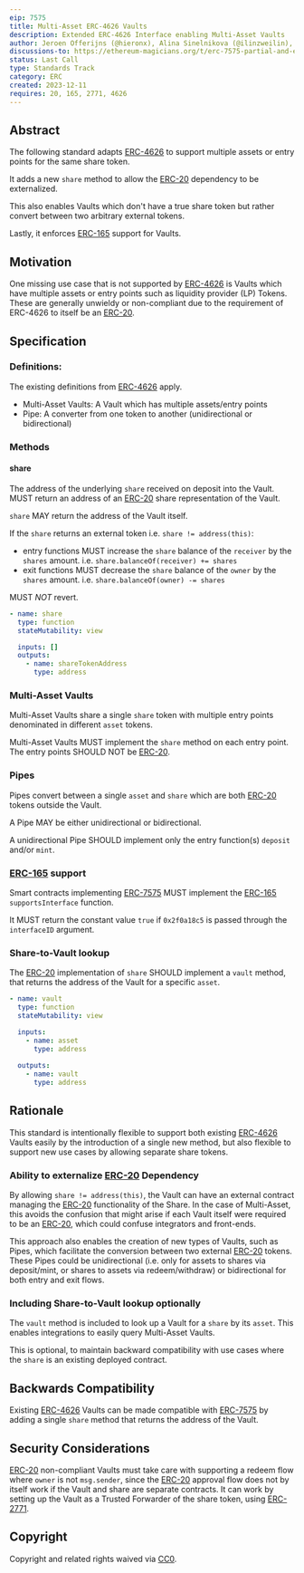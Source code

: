 ```yaml
---
eip: 7575
title: Multi-Asset ERC-4626 Vaults
description: Extended ERC-4626 Interface enabling Multi-Asset Vaults
author: Jeroen Offerijns (@hieronx), Alina Sinelnikova (@ilinzweilin), Vikram Arun (@vikramarun), Joey Santoro (@joeysantoro), Farhaan Ali (@0xfarhaan)
discussions-to: https://ethereum-magicians.org/t/erc-7575-partial-and-extended-erc-4626-vaults/17274
status: Last Call
type: Standards Track
category: ERC
created: 2023-12-11
requires: 20, 165, 2771, 4626
---
```


## Abstract

The following standard adapts [ERC-4626](./eip-4626.md) to support multiple assets or entry points for the same share token.

It adds a new `share` method to allow the [ERC-20](./eip-20.md) dependency to be externalized.

This also enables Vaults which don't have a true share token but rather convert between two arbitrary external tokens.

Lastly, it enforces [ERC-165](./eip-165.md) support for Vaults.

## Motivation

One missing use case that is not supported by [ERC-4626](./eip-4626.md) is Vaults which have multiple assets or entry points such as liquidity provider (LP) Tokens. These are generally unwieldy or non-compliant due to the requirement of ERC-4626 to itself be an [ERC-20](./eip-20.md).

## Specification

### Definitions:

The existing definitions from [ERC-4626](./eip-4626.md) apply.

- Multi-Asset Vaults: A Vault which has multiple assets/entry points
- Pipe: A converter from one token to another (unidirectional or bidirectional)

### Methods

#### share

The address of the underlying `share` received on deposit into the Vault. MUST return an address of an [ERC-20](./eip-20.md) share representation of the Vault.

`share` MAY return the address of the Vault itself.

If the `share` returns an external token i.e. `share != address(this)`:
* entry functions MUST increase the `share` balance of the `receiver` by the `shares` amount. i.e. `share.balanceOf(receiver) += shares`
* exit functions MUST decrease the `share` balance of the `owner` by the `shares` amount. i.e. `share.balanceOf(owner) -= shares`

MUST _NOT_ revert.

```yaml
- name: share
  type: function
  stateMutability: view

  inputs: []
  outputs:
    - name: shareTokenAddress
      type: address
```

### Multi-Asset Vaults

Multi-Asset Vaults share a single `share` token with multiple entry points denominated in different `asset` tokens.

Multi-Asset Vaults MUST implement the `share` method on each entry point. The entry points SHOULD NOT be [ERC-20](./eip-20.md).

### Pipes

Pipes convert between a single `asset` and `share` which are both [ERC-20](./eip-20.md) tokens outside the Vault.

A Pipe MAY be either unidirectional or bidirectional.

A unidirectional Pipe SHOULD implement only the entry function(s) `deposit` and/or `mint`.

### [ERC-165](./eip-165.md) support

Smart contracts implementing [ERC-7575](./eip-7575.md) MUST implement the [ERC-165](./eip-165.md) `supportsInterface` function.

It MUST return the constant value `true` if `0x2f0a18c5` is passed through the `interfaceID` argument.

### Share-to-Vault lookup

The [ERC-20](./eip-20.md) implementation of `share` SHOULD implement a `vault` method, that returns the address of the Vault for a specific `asset`.

```yaml
- name: vault
  type: function
  stateMutability: view

  inputs: 
    - name: asset
      type: address
    
  outputs:
    - name: vault
      type: address
```


## Rationale

This standard is intentionally flexible to support both existing [ERC-4626](./eip-4626.md) Vaults easily by the introduction of a single new method, but also flexible to support new use cases by allowing separate share tokens.

### Ability to externalize [ERC-20](./eip-20.md) Dependency

By allowing `share != address(this)`, the Vault can have an external contract managing the [ERC-20](./eip-20.md) functionality of the Share. In the case of Multi-Asset, this avoids the confusion that might arise if each Vault itself were required to be an [ERC-20](./eip-20.md), which could confuse integrators and front-ends.

This approach also enables the creation of new types of Vaults, such as Pipes, which facilitate the conversion between two external [ERC-20](./eip-20.md) tokens. These Pipes could be unidirectional (i.e. only for assets to shares via deposit/mint, or shares to assets via redeem/withdraw) or bidirectional for both entry and exit flows.

### Including Share-to-Vault lookup optionally

The `vault` method is included to look up a Vault for a `share` by its `asset`. This enables integrations to easily query Multi-Asset Vaults.

This is optional, to maintain backward compatibility with use cases where the `share` is an existing deployed contract.


## Backwards Compatibility

Existing [ERC-4626](./eip-4626.md) Vaults can be made compatible with [ERC-7575](./eip-7575.md) by adding a single `share` method that returns the address of the Vault.

## Security Considerations

[ERC-20](./eip-20.md) non-compliant Vaults must take care with supporting a redeem flow where `owner` is not `msg.sender`, since the [ERC-20](./eip-20.md) approval flow does not by itself work if the Vault and share are separate contracts. It can work by setting up the Vault as a Trusted Forwarder of the share token, using [ERC-2771](./eip-2771.md).

## Copyright

Copyright and related rights waived via [CC0](../LICENSE.md).
